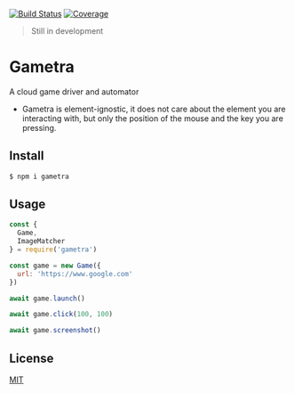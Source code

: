 [![Build Status](https://github.com/kaelzhang/gametra/actions/workflows/nodejs.yml/badge.svg)](https://github.com/kaelzhang/gametra/actions/workflows/nodejs.yml)
[![Coverage](https://codecov.io/gh/kaelzhang/gametra/branch/main/graph/badge.svg)](https://codecov.io/gh/kaelzhang/gametra)

> Still in development

# Gametra

A cloud game driver and automator

- Gametra is element-ignostic, it does not care about the element you are interacting with, but only the position of the mouse and the key you are pressing.

## Install

```sh
$ npm i gametra
```

## Usage

```js
const {
  Game,
  ImageMatcher
} = require('gametra')

const game = new Game({
  url: 'https://www.google.com'
})

await game.launch()

await game.click(100, 100)

await game.screenshot()
```

## License

[MIT](LICENSE)
